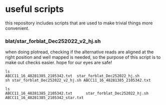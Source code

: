 # useful scripts
this repository includes scripts that are used to make trivial things more convenient.


### blat/star_forblat_Dec252022_v2_hj.sh

when doing plotread, checking if the alternative reads are aligned at the right position and well mapped is needed, so the purpose of this script is to make out checks easier. hope for our eyes are safe!
```shell
ls
ABCC11_16_48281385_2105342.txt	star_forblat_Dec252022_hj.sh
sh star_forblat_Dec252022_v2_hj.sh ABCC11_16_48281385_2105342.txt

ls
ABCC11_16_48281385_2105342.txt		star_forblat_Dec252022_hj.sh
ABCC11_16_48281385_2105342_star.txt
```
